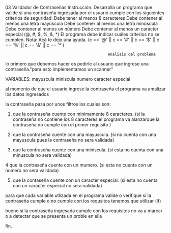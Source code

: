 03 Validador de Contraseñas
Instrucción:
Desarrolla un programa que valide si una contraseña ingresada por el usuario cumple con los siguientes criterios de seguridad:
Debe tener al menos 8 caracteres
Debe contener al menos una letra mayúscula
Debe contener al menos una letra minúscula
Debe contener al menos un número
Debe contener al menos un carácter especial (@, #, $, %, &, *)
El programa debe indicar cuáles criterios no se cumplen.
Nota: Acá te dejo una ayuda.
(c == '@' || c == '#' || c == '$' || c == '%' || c == '&' || c == '*')

                                                 Analisis del problema                                                            

lo primero que debemos hacer es pedirle al usuario que ingrese una contraseña."para esto implementamos un scanner"

VARIABLES:
mayuscula
miniscula
numero
caracter especial

al momento de que el usuario ingrese la contraseña el programa va amalizar los datos ingresados

la contraseña pasa por unos filtros los cuales son:

1. que la contraseña cuente con minimamente 8 caracteres. (si la contraseña no contiene los 8 caracteres el programa va alanzarque la contraseña no cumple con el primer requisito )

2. que la contraseña cuente con una mayuscula. (si no cuenta con una mayuscula pues la contraseña no sera validada)

3. que la contraseña cuente con una miniscula. (si esta no cuenta con una minuscula no sera validada)

4 que la contraseña cuente con un mumero. (si esta no cuenta con un numero no sera validada)

5. que la contaseña cuente con un caracter especial. (si esta no cuenta con un caracter especial no sera validada)

para que cada variable utlizada en el programa valide o verifique si la contraseña cumple o no cumple con los requsitos tenemos que utilizar (if)

bueno si la contraseña ingresada cumple con los requisitos no va a marcar o a detectar que se presenta un proble en ella 

fin.